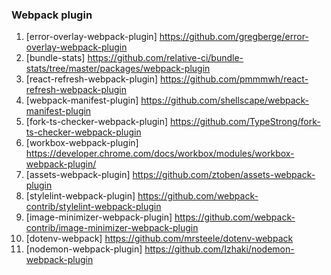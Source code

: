 

### Webpack plugin

1. [error-overlay-webpack-plugin] https://github.com/gregberge/error-overlay-webpack-plugin
2. [bundle-stats] https://github.com/relative-ci/bundle-stats/tree/master/packages/webpack-plugin
3. [react-refresh-webpack-plugin] https://github.com/pmmmwh/react-refresh-webpack-plugin
4. [webpack-manifest-plugin] https://github.com/shellscape/webpack-manifest-plugin
5. [fork-ts-checker-webpack-plugin] https://github.com/TypeStrong/fork-ts-checker-webpack-plugin
6. [workbox-webpack-plugin] https://developer.chrome.com/docs/workbox/modules/workbox-webpack-plugin/
7. [assets-webpack-plugin] https://github.com/ztoben/assets-webpack-plugin
8. [stylelint-webpack-plugin] https://github.com/webpack-contrib/stylelint-webpack-plugin
9. [image-minimizer-webpack-plugin] https://github.com/webpack-contrib/image-minimizer-webpack-plugin
10. [dotenv-webpack] https://github.com/mrsteele/dotenv-webpack
11. [nodemon-webpack-plugin] https://github.com/Izhaki/nodemon-webpack-plugin
